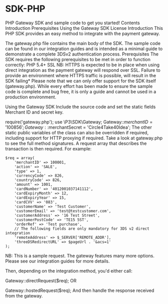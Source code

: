 # SDK-PHP
PHP Gateway SDK and sample code to get you started!
Contents
Introduction
Prerequisites
Using the Gateway SDK
License
Introduction
This PHP SDK provides an easy method to integrate with the payment gateway.

The gateway.php file contains the main body of the SDK.
The sample code can be found in our integration guides and is intended as a minimal guide to demonstrate a complete 3DSv2 authentication process.
Prerequisites
The SDK requires the following prerequisites to be met in order to function correctly:
PHP 5.4+
SSL NB: HTTPS is expected to be in place when using direct integration as the payment gateway will respond over SSL. Failure to provide an environment where HTTPS traffic is possible, will result in the SDK failing*
Please note that we can only offer support for the SDK itself (gateway.php). While every effort has been made to ensure the sample code is complete and bug free, it is only a guide and cannot be used in a production environment.

Using the Gateway SDK
Include the source code and set the static fields Merchant ID and secret key.

require('gateway.php');
use \P3\SDK\Gateway;
Gateway::$merchantID = '100856';
Gateway::$merchantSecret = 'Circle4Take40Idea';
The other static public variables of the class can also be overridden if required, including support for HTTP proxying if required. Take a look at gateway.php to see the full method signatures. A request array that describes the transaction is then required. For example:

    $req = array(
        'merchantID' => 100001,
        'action' => 'SALE',
        'type' => 1,
        'currencyCode' => 826,
        'countryCode' => 826,
        'amount' => 1001,
        'cardNumber' => '4012001037141112',
        'cardExpiryMonth' => 12,
        'cardExpiryYear' => 15,
        'cardCVV' => '083',
        'customerName' => 'Test Customer',
        'customerEmail' => 'test@testcustomer.com',
        'customerAddress' => '16 Test Street',
        'customerPostCode' => 'TE15 5ST',
        'orderRef' => 'Test purchase',
        // The following fields are only mandatory for 3DS v2 direct integration
        'remoteAddress' => $_SERVER['REMOTE_ADDR'],
        'threeDSRedirectURL' => $pageUrl . '&acs=1'
    );
NB: This is a sample request. The gateway features many more options. Please see our integration guides for more details.

Then, depending on the integration method, you'd either call:

Gateway::directRequest($req);
OR

Gateway::hostedRequest($req);
And then handle the response received from the gateway.
